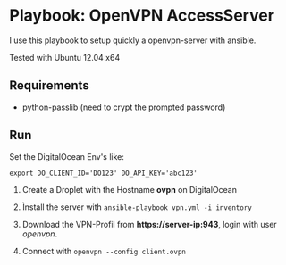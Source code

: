 # Playbook: OpenVPN AccessServer 

I use this playbook to setup quickly a openvpn-server with ansible.

Tested with Ubuntu 12.04 x64

## Requirements

* python-passlib (need to crypt the prompted password)

## Run

Set the DigitalOcean Env's like:

```
export DO_CLIENT_ID='DO123' DO_API_KEY='abc123'
```

1. Create a Droplet with the Hostname **ovpn** on DigitalOcean

2. Ìnstall the server with ```ansible-playbook vpn.yml -i inventory```

3. Download the VPN-Profil from **https://server-ip:943**, login with user *openvpn*.

4. Connect with ```openvpn --config client.ovpn```
